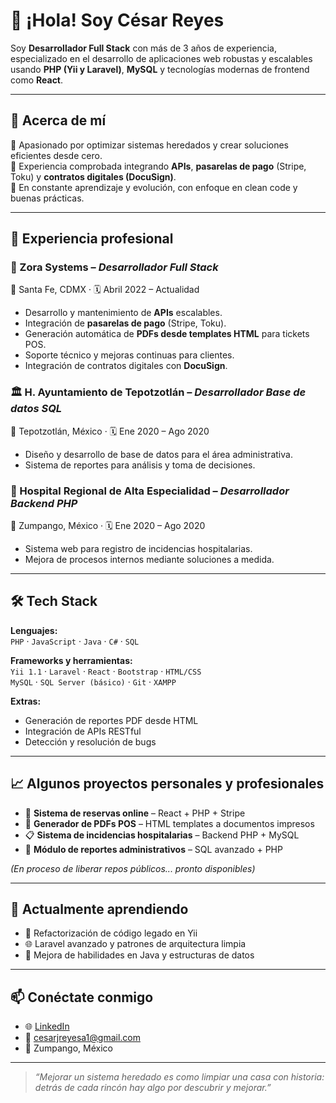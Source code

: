 # 👋 ¡Hola! Soy César Reyes

Soy **Desarrollador Full Stack** con más de 3 años de experiencia, especializado en el desarrollo de aplicaciones web robustas y escalables usando **PHP (Yii y Laravel)**, **MySQL** y tecnologías modernas de frontend como **React**.

---

## 🚀 Acerca de mí

🎯 Apasionado por optimizar sistemas heredados y crear soluciones eficientes desde cero.  
🔧 Experiencia comprobada integrando **APIs**, **pasarelas de pago** (Stripe, Toku) y **contratos digitales (DocuSign)**.  
🧠 En constante aprendizaje y evolución, con enfoque en clean code y buenas prácticas.

---

## 💼 Experiencia profesional

### 🏢 Zora Systems – *Desarrollador Full Stack*  
📍 Santa Fe, CDMX · 🗓️ Abril 2022 – Actualidad  
- Desarrollo y mantenimiento de **APIs** escalables.  
- Integración de **pasarelas de pago** (Stripe, Toku).  
- Generación automática de **PDFs desde templates HTML** para tickets POS.  
- Soporte técnico y mejoras continuas para clientes.  
- Integración de contratos digitales con **DocuSign**.

### 🏛️ H. Ayuntamiento de Tepotzotlán – *Desarrollador Base de datos SQL*  
📍 Tepotzotlán, México · 🗓️ Ene 2020 – Ago 2020  
- Diseño y desarrollo de base de datos para el área administrativa.  
- Sistema de reportes para análisis y toma de decisiones.

### 🏥 Hospital Regional de Alta Especialidad – *Desarrollador Backend PHP*  
📍 Zumpango, México · 🗓️ Ene 2020 – Ago 2020  
- Sistema web para registro de incidencias hospitalarias.  
- Mejora de procesos internos mediante soluciones a medida.

---

## 🛠️ Tech Stack

**Lenguajes:**  
`PHP` · `JavaScript` · `Java` · `C#` · `SQL`

**Frameworks y herramientas:**  
`Yii 1.1` · `Laravel` · `React` · `Bootstrap` · `HTML/CSS`  
`MySQL` · `SQL Server (básico)` · `Git` · `XAMPP`

**Extras:**  
- Generación de reportes PDF desde HTML  
- Integración de APIs RESTful  
- Detección y resolución de bugs

---

## 📈 Algunos proyectos personales y profesionales

- 🛒 **Sistema de reservas online** – React + PHP + Stripe
- 📃 **Generador de PDFs POS** – HTML templates a documentos impresos
- 📋 **Sistema de incidencias hospitalarias** – Backend PHP + MySQL
- 🧾 **Módulo de reportes administrativos** – SQL avanzado + PHP

*(En proceso de liberar repos públicos... pronto disponibles)*

---

## 🌱 Actualmente aprendiendo

- 🧼 Refactorización de código legado en Yii
- 🌐 Laravel avanzado y patrones de arquitectura limpia
- 🧠 Mejora de habilidades en Java y estructuras de datos

---

## 📫 Conéctate conmigo

- 🌐 [LinkedIn](https://www.linkedin.com/in/xCJRA/)
- 📧 cesarjreyesa1@gmail.com
- 📍 Zumpango, México

---

> _“Mejorar un sistema heredado es como limpiar una casa con historia: detrás de cada rincón hay algo por descubrir y mejorar.”_
